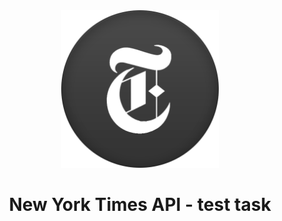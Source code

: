 <div align="center">
  <img src="/public/assets/png/times.png" alt="logo" width="50%">
  <h1>New York Times API - test task</h1>
</div>

